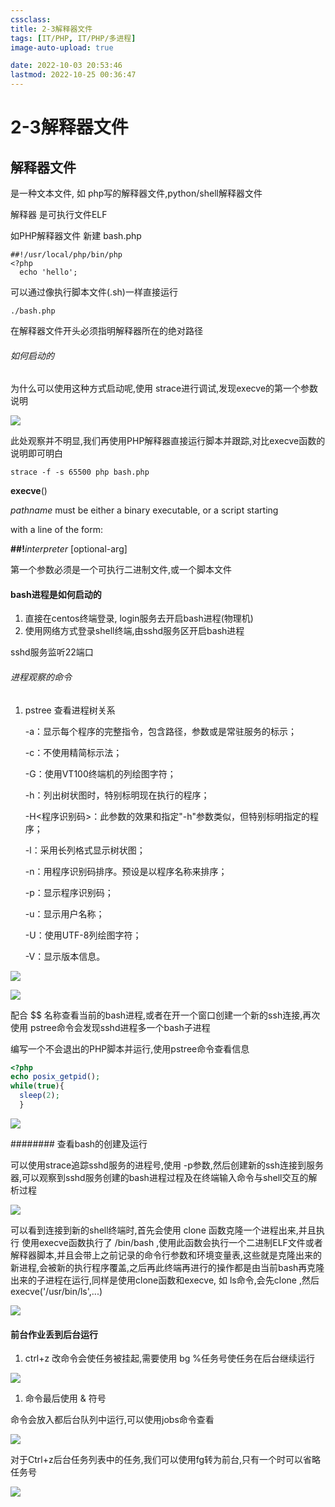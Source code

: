 ```yaml
---
cssclass:
title: 2-3解释器文件
tags: [IT/PHP, IT/PHP/多进程]
image-auto-upload: true

date: 2022-10-03 20:53:46
lastmod: 2022-10-25 00:36:47
---
```

# 2-3解释器文件
## 解释器文件 
是一种文本文件, 如 php写的解释器文件,python/shell解释器文件

解释器 是可执行文件ELF

如PHP解释器文件 新建 bash.php

```
##!/usr/local/php/bin/php
<?php
  echo 'hello';

```

可以通过像执行脚本文件(.sh)一样直接运行

```
./bash.php
```

在解释器文件开头必须指明解释器所在的绝对路径

###### 如何启动的

为什么可以使用这种方式启动呢,使用 strace进行调试,发现execve的第一个参数说明

![](https://cdn.jsdelivr.net/gh/ayuayue/cdn/wolai/202112282337859.png)

此处观察并不明显,我们再使用PHP解释器直接运行脚本并跟踪,对比execve函数的说明即可明白

```
strace -f -s 65500 php bash.php
```

**execve**()

_pathname_ must be either a binary executable, or a script starting

with a line of the form:

**##!**_interpreter_ [optional-arg]

第一个参数必须是一个可执行二进制文件,或一个脚本文件

#### bash进程是如何启动的

1.  直接在centos终端登录, login服务去开启bash进程(物理机)
2.  使用网络方式登录shell终端,由sshd服务区开启bash进程

sshd服务监听22端口

###### 进程观察的命令

1.  pstree 查看进程树关系
    
    -a：显示每个程序的完整指令，包含路径，参数或是常驻服务的标示；
    
    -c：不使用精简标示法；
    
    -G：使用VT100终端机的列绘图字符；
    
    -h：列出树状图时，特别标明现在执行的程序；
    
    -H<程序识别码>：此参数的效果和指定"-h"参数类似，但特别标明指定的程序；
    
    -l：采用长列格式显示树状图；
    
    -n：用程序识别码排序。预设是以程序名称来排序；
    
    -p：显示程序识别码；
    
    -u：显示用户名称；
    
    -U：使用UTF-8列绘图字符；
    
    -V：显示版本信息。
    

![](https://cdn.jsdelivr.net/gh/ayuayue/cdn/wolai/202112282345381.png)

![](https://cdn.jsdelivr.net/gh/ayuayue/cdn/wolai/202112282348841.png)

配合 $$ 名称查看当前的bash进程,或者在开一个窗口创建一个新的ssh连接,再次使用 pstree命令会发现sshd进程多一个bash子进程

编写一个不会退出的PHP脚本并运行,使用pstree命令查看信息

```PHP
<?php
echo posix_getpid();
while(true){
  sleep(2);
  }

```

![](https://cdn.jsdelivr.net/gh/ayuayue/cdn/wolai/202112282358512.png)

######## 查看bash的创建及运行

可以使用strace追踪sshd服务的进程号,使用 -p参数,然后创建新的ssh连接到服务器,可以观察到sshd服务创建的bash进程过程及在终端输入命令与shell交互的解析过程

![](https://cdn.jsdelivr.net/gh/ayuayue/cdn/wolai/202112290003253.png)

可以看到连接到新的shell终端时,首先会使用 clone 函数克隆一个进程出来,并且执行 使用execve函数执行了 /bin/bash ,使用此函数会执行一个二进制ELF文件或者解释器脚本,并且会带上之前记录的命令行参数和环境变量表,这些就是克隆出来的新进程,会被新的执行程序覆盖,之后再此终端再进行的操作都是由当前bash再克隆出来的子进程在运行,同样是使用clone函数和execve, 如 ls命令,会先clone ,然后 execve('/usr/bin/ls',...)

![](https://cdn.jsdelivr.net/gh/ayuayue/cdn/wolai/202112292327526.png)

#### 前台作业丢到后台运行

1.  ctrl+z 改命令会使任务被挂起,需要使用 bg %任务号使任务在后台继续运行

![](https://cdn.jsdelivr.net/gh/ayuayue/cdn/wolai/202112292334747.png)

1.  命令最后使用 & 符号

命令会放入都后台队列中运行,可以使用jobs命令查看

![](https://cdn.jsdelivr.net/gh/ayuayue/cdn/wolai/202112292328383.png)

对于Ctrl+z后台任务列表中的任务,我们可以使用fg转为前台,只有一个时可以省略任务号

![](https://cdn.jsdelivr.net/gh/ayuayue/cdn/wolai/202112292330088.png)
